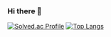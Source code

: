### Hi there 👋

<!--
**songyeon7/songyeon7** is a ✨ _special_ ✨ repository because its `README.md` (this file) appears on your GitHub profile.

Here are some ideas to get you started:

- 🔭 I’m currently working on ...
- 🌱 I’m currently learning ...
- 👯 I’m looking to collaborate on ...
- 🤔 I’m looking for help with ...
- 💬 Ask me about ...
- 📫 How to reach me: ...
- 😄 Pronouns: ...
- ⚡ Fun fact: ...
-->


[![Solved.ac Profile](http://mazassumnida.wtf/api/v2/generate_badge?boj=suneon7)](https://solved.ac/suneon7/)
[![Top Langs](https://github-readme-stats.vercel.app/api/top-langs/?username=songyeon7&layout=compact&theme=tokyonight)](https://github.com/songyeon7/songyeon7/edit/main/README.md)
